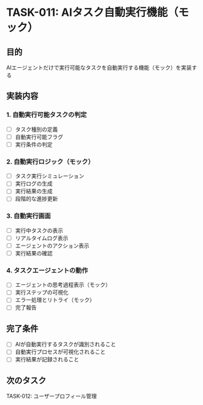 # TASK-011: AIタスク自動実行機能（モック）

## 目的
AIエージェントだけで実行可能なタスクを自動実行する機能（モック）を実装する

## 実装内容

### 1. 自動実行可能タスクの判定
- [ ] タスク種別の定義
- [ ] 自動実行可能フラグ
- [ ] 実行条件の判定

### 2. 自動実行ロジック（モック）
- [ ] タスク実行シミュレーション
- [ ] 実行ログの生成
- [ ] 実行結果の生成
- [ ] 段階的な進捗更新

### 3. 自動実行画面
- [ ] 実行中タスクの表示
- [ ] リアルタイムログ表示
- [ ] エージェントのアクション表示
- [ ] 実行結果の確認

### 4. タスクエージェントの動作
- [ ] エージェントの思考過程表示（モック）
- [ ] 実行ステップの可視化
- [ ] エラー処理とリトライ（モック）
- [ ] 完了報告

## 完了条件
- [ ] AIが自動実行するタスクが識別されること
- [ ] 自動実行プロセスが可視化されること
- [ ] 実行結果が記録されること

## 次のタスク
TASK-012: ユーザープロフィール管理
